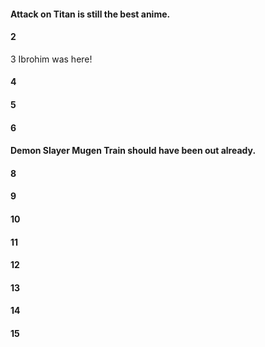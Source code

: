 #### Attack on Titan is still the best anime.
#### 2
3 Ibrohim was here!
#### 4
#### 5
#### 6
#### Demon Slayer Mugen Train should have been out already.
#### 8
#### 9
#### 10
#### 11
#### 12
#### 13
#### 14
#### 15